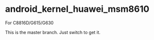 # android_kernel_huawei_msm8610
For C8816D/G615/G630

This is the master branch. Just switch to get it.
